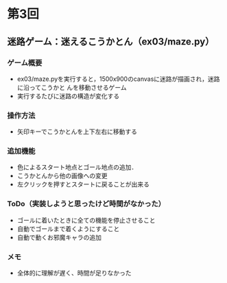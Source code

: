# 第3回
## 迷路ゲーム：迷えるこうかとん（ex03/maze.py）
### ゲーム概要
- ex03/maze.pyを実行すると，1500x900のcanvasに迷路が描画され，迷路に沿ってこうかと
んを移動させるゲーム
- 実行するたびに迷路の構造が変化する
### 操作方法
- 矢印キーでこうかとんを上下左右に移動する
### 追加機能
- 色によるスタート地点とゴール地点の追加．
- こうかとんから他の画像への変更
- 左クリックを押すとスタートに戻ることが出来る
### ToDo（実装しようと思ったけど時間がなかった）
- ゴールに着いたときに全ての機能を停止させること
- 自動でゴールまで着くようにすること
- 自動で動くお邪魔キャラの追加
### メモ
- 全体的に理解が遅く、時間が足りなかった